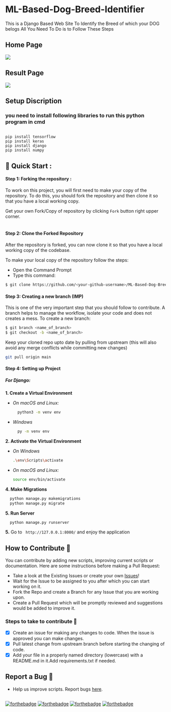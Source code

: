 # ML-Based-Dog-Breed-Identifier
This is a Django Based Web Site To Identify the Breed of which your DOG belogs All You Need To Do is to Follow These Steps 

## Home Page 
<img src="https://github.com/Knighthawk-Leo/ML-Based-Dog-Breed-Identifier/blob/main/Images/home.png">

## Result Page 
<img src="https://github.com/Knighthawk-Leo/ML-Based-Dog-Breed-Identifier/blob/main/Images/Result.png">



## Setup Discription 
### you need to install following libraries to run this python program in cmd
```

pip install tensorflow
pip install keras
pip install django
pip install numpy

```
## 🚀 Quick Start :

#### Step 1: Forking the repository :

To work on this project, you will first need to make your copy of the repository. To do this, you should fork the repository and then clone it so that you have a local working copy.

Get your own Fork/Copy of repository by clicking `Fork` button right upper corner.<br><br>

#### Step 2: Clone the Forked Repository

After the repository is forked, you can now clone it so that you have a local working copy of the codebase.

To make your local copy of the repository follow the steps:
- Open the Command Prompt
- Type this command:
  
```bash
$ git clone https://github.com/<your-github-username>/ML-Based-Dog-Breed-Identifier
```


#### Step 3: Creating a new branch (IMP)
This is one of the very important step that you should follow to contribute. A branch helps to manage the workflow, isolate your code and does not creates a mess. To create a new branch:
  
```bash
$ git branch <name_of_branch>
$ git checkout -b <name_of_branch>
```

Keep your cloned repo upto date by pulling from upstream (this will also avoid any merge conflicts while committing new changes)
```bash
git pull origin main
```

#### Step 4: Setting up Project

##### For Django:
**1. Create a Virtual Environment**

- *On macOS and Linux:*
  ```bash
    python3 -m venv env
  ```
- *Windows*
  ```bash
    py -m venv env
  ````

**2. Activate the Virtual Environment**
  - *On Windows*
    ```bash
    .\env\Scripts\activate
    ```
  - *On macOS and Linux:*
    ```bash
    source env/bin/activate
    ```

**4. Make Migrations**

```bash
  python manage.py makemigrations
  python manage.py migrate
```
**5. Run Server**

```bash
  python manage.py runserver
```


**5.** Go to ` http://127.0.0.1:8000/` and enjoy the application

## How to Contribute 🤔

You can contribute by adding new scripts, improving current scripts or documentation. Here are some instructions
before making a Pull Request:

- Take a look at the Existing Issues or create your own [Issues](https://github.com/Knighthawk-Leo/ML-Based-Dog-Breed-Identifier/issues)!
- Wait for the Issue to be assigned to you after which you can start working on it.
- Fork the Repo and create a Branch for any Issue that you are working upon.
- Create a Pull Request which will be promptly reviewed and suggestions would be added to improve it.

### Steps to take to contribute 👣

- [x] Create an issue for making any changes to code. When the issue is approved you can make changes.
- [x] Pull latest change from upstream branch before starting the changing of code.
- [x] Add your file in a properly named directory (lowercase) with a README.md in  it.Add requirements.txt if needed.

## Report a Bug 🐛

- Help us improve scripts. Report bugs [here](https://github.com/Knighthawk-Leo/ML-Based-Dog-Breed-Identifier/issues). <br/>






##
[![forthebadge](https://forthebadge.com/images/badges/built-with-love.svg)](https://forthebadge.com) [![forthebadge](https://forthebadge.com/images/badges/built-by-developers.svg)](https://forthebadge.com) [![forthebadge](https://forthebadge.com/images/badges/built-with-swag.svg)](https://forthebadge.com) [![forthebadge](https://forthebadge.com/images/badges/made-with-python.svg)](https://forthebadge.com)

